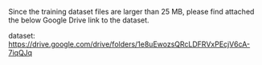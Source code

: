 Since the training dataset files are larger than 25 MB, please find attached the below Google Drive link to the dataset.

dataset: https://drive.google.com/drive/folders/1e8uEwozsQRcLDFRVxPEcjV6cA-7iqQJq
